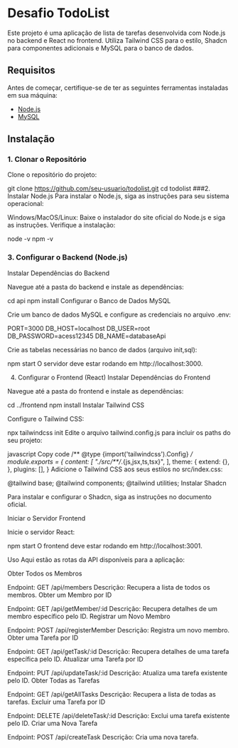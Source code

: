 # Desafio TodoList

Este projeto é uma aplicação de lista de tarefas desenvolvida com Node.js no backend e React no frontend. Utiliza Tailwind CSS para o estilo, Shadcn para componentes adicionais e MySQL para o banco de dados.

## Requisitos

Antes de começar, certifique-se de ter as seguintes ferramentas instaladas em sua máquina:

- [Node.js](https://nodejs.org/)
- [MySQL](https://www.mysql.com/)

## Instalação

### 1. Clonar o Repositório

Clone o repositório do projeto:

git clone https://github.com/seu-usuario/todolist.git
cd todolist
###2. Instalar Node.js
Para instalar o Node.js, siga as instruções para seu sistema operacional:

Windows/MacOS/Linux: Baixe o instalador do site oficial do Node.js e siga as instruções.
Verifique a instalação:

node -v
npm -v

### 3. Configurar o Backend (Node.js)
Instalar Dependências do Backend

Navegue até a pasta do backend e instale as dependências:

cd api
npm install
Configurar o Banco de Dados MySQL

Crie um banco de dados MySQL e configure as credenciais no arquivo .env:

PORT=3000
DB_HOST=localhost 
DB_USER=root 
DB_PASSWORD=acess12345
DB_NAME=databaseApi

Crie as tabelas necessárias no banco de dados (arquivo init,sql):


npm start
O servidor deve estar rodando em http://localhost:3000.

4. Configurar o Frontend (React)
Instalar Dependências do Frontend

Navegue até a pasta do frontend e instale as dependências:

cd ../frontend
npm install
Instalar Tailwind CSS

Configure o Tailwind CSS:

npx tailwindcss init
Edite o arquivo tailwind.config.js para incluir os paths do seu projeto:

javascript
Copy code
/** @type {import('tailwindcss').Config} */
module.exports = {
  content: [
    "./src/**/*.{js,jsx,ts,tsx}",
  ],
  theme: {
    extend: {},
  },
  plugins: [],
}
Adicione o Tailwind CSS aos seus estilos no src/index.css:

@tailwind base;
@tailwind components;
@tailwind utilities;
Instalar Shadcn

Para instalar e configurar o Shadcn, siga as instruções no documento oficial.

Iniciar o Servidor Frontend

Inicie o servidor React:

npm start
O frontend deve estar rodando em http://localhost:3001.

Uso
Aqui estão as rotas da API disponíveis para a aplicação:

Obter Todos os Membros

Endpoint: GET /api/members
Descrição: Recupera a lista de todos os membros.
Obter um Membro por ID

Endpoint: GET /api/getMember/:id
Descrição: Recupera detalhes de um membro específico pelo ID.
Registrar um Novo Membro

Endpoint: POST /api/registerMember
Descrição: Registra um novo membro.
Obter uma Tarefa por ID

Endpoint: GET /api/getTask/:id
Descrição: Recupera detalhes de uma tarefa específica pelo ID.
Atualizar uma Tarefa por ID

Endpoint: PUT /api/updateTask/:id
Descrição: Atualiza uma tarefa existente pelo ID.
Obter Todas as Tarefas

Endpoint: GET /api/getAllTasks
Descrição: Recupera a lista de todas as tarefas.
Excluir uma Tarefa por ID

Endpoint: DELETE /api/deleteTask/:id
Descrição: Exclui uma tarefa existente pelo ID.
Criar uma Nova Tarefa

Endpoint: POST /api/createTask
Descrição: Cria uma nova tarefa.
